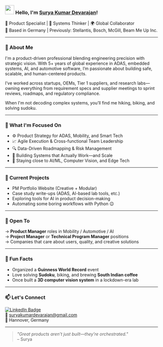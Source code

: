 ### <img src="https://media.giphy.com/media/hvRJCLFzcasrR4ia7z/giphy.gif" width="30px"> Hello, I'm [Surya Kumar Devarajan](https://www.linkedin.com/in/suryakumardevarajan/)!

🔧 Product Specialist | 🧠 Systems Thinker | 🌍 Global Collaborator  
📍 Based in Germany | Previously: Stellantis, Bosch, McGill, Beam Me Up Inc.

---

### 🚀 About Me

I'm a product-driven professional blending engineering precision with strategic vision. With 5+ years of global experience in ADAS, embedded systems, AI, and automotive software, I’m passionate about building safe, scalable, and human-centered products.

I’ve worked across startups, OEMs, Tier 1 suppliers, and research labs—owning everything from requirement specs and supplier meetings to sprint reviews, roadmaps, and regulatory compliance.

When I'm not decoding complex systems, you’ll find me hiking, biking, and solving sudoku.

---

### 🎯 What I'm Focused On

- ⚙️ Product Strategy for ADAS, Mobility, and Smart Tech  
- 📈 Agile Execution & Cross-functional Team Leadership  
- 🔍 Data-Driven Roadmapping & Risk Management  
- 🧩 Building Systems that Actually Work—and Scale  
- 🤖 Staying close to AI/ML, Computer Vision, and Edge Tech

---

### 🔭 Current Projects

- PM Portfolio Website (Creative + Modular)  
- Case study write-ups (ADAS, AI-based lab tools, etc.)  
- Exploring tools for AI in product decision-making  
- Automating some boring workflows with Python 😉

---

### 🌱 Open To

→ **Product Manager** roles in Mobility / Automotive / AI  
→ **Project Manager** or **Technical Program Manager** positions  
→ Companies that care about users, quality, and creative solutions

---

### 💬 Fun Facts

- Organized a **Guinness World Record** event  
- Love solving **Sudoku**, biking, and brewing **South Indian coffee**  
- Once built a **3D computer vision system** in a lockdown-era lab

---

### 📫 Let's Connect

[![LinkedIn Badge](https://img.shields.io/badge/-LinkedIn-blue?style=flat-square&logo=Linkedin&logoColor=white&link=https://www.linkedin.com/in/suryakumardevarajan/)](https://www.linkedin.com/in/suryakumardevarajan/)  
📧 suryakumardevarajan@gmail.com  
📍 Hannover, Germany

---

> _"Great products aren’t just built—they’re orchestrated."_  
> – Surya

